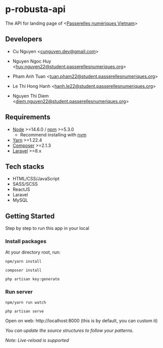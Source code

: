 # p-robusta-api

The API for landing page of &lt;[Passerelles numériques Vietnam](https://www.passerellesnumeriques.org/)&gt;

## Developers

-   Cu Nguyen &lt;[cunguyen.dev@gmail.com](cunguyen.dev@gmail.com)&gt;

-   Nguyen Ngoc Huy &lt;[huy.nguyen22@student.passerellesnumeriques.org](huy.nguyen22@student.passerellesnumeriques.org)&gt;

-   Pham Anh Tuan &lt;[tuan.pham22@student.passerellesnumeriques.org](tuan.pham22@student.passerellesnumeriques.org)&gt;

-   Le Thi Hong Hanh &lt;[hanh.le22@student.passerellesnumeriques.org](hanh.le22@student.passerellesnumeriques.org)&gt;

-   Nguyen Thi Diem &lt;[diem.nguyen22@student.passerellesnumeriques.org](diem.nguyen22@student.passerellesnumeriques.org)&gt;

## Requirements

-   [Node](https://nodejs.org/en/) &gt;=14.6.0 / [npm](https://www.npmjs.com/) &gt;=5.3.0
    -   Recommend installing with [nvm](https://github.com/creationix/nvm)
-   [Yarn](https://classic.yarnpkg.com) &gt;=1.22.4
-   [Composer](https://getcomposer.org/download/) &gt;=2.1.3
-   [Laravel](https://laravel.com/) &gt;=8.x

## Tech stacks

-   HTML/CSS/JavaScript
-   SASS/SCSS
-   ReactJS
-   Laravel
-   MySQL

## Getting Started

Step by step to run this app in your local

### Install packages

At your directory root, run:

```
npm/yarn install
```

```
composer install
```

```
php artisan key:generate
```

### Run server

```
npm/yarn run watch
```

```
php artisan serve
```

Open on web: http://localhost:8000 (this is by default, you can custom it)

_You can update the source structures to follow your patterns._

_Note: Live-reload is supported_

```

```
